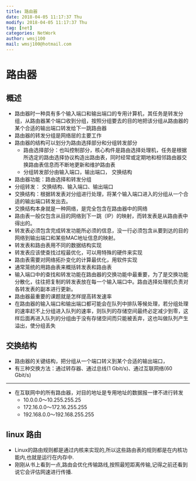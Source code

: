 ```yaml
---
title: 路由器
date: 2018-04-05 11:17:37 Thu
modify: 2018-04-05 11:17:37 Thu
tag: [net]
categories: NetWork
author: wmsj100
mail: wmsj100@hotmail.com
---
```


# 路由器

## 概述

- 路由器时一种具有多个输入端口和输出端口的专用计算机，其任务是转发分组，从路由器某个端口收到分组，按照分组要去的目的地把该分组从路由器的某个合适的输出端口转发给下一跳路由器
- 路由器的转发分组是网络层的主要工作
- 路由器的结构可以划分为路由选择部分和分组转发部分
	- 路由选择部分：也叫控制部分，核心构件是路由选择处理机，任务是根据所选定的路由选择协议构造出路由表，同时经常或定期地和相邻路由器交换路由表信息而不断地更新和维护路由表
	- 分组转发部分由输入端口，输出端口， 交换结构
- 路由器功能：路由选择和转发分组
- 分组转发： 交换结构、输入端口、输出端口
- 交换结构：根据转发表对分组进行处理，将某个输入端口进入的分组从一个合适的输出端口转发出去。
- 交换结构本身就是一种网络，是完全包含在路由器中的网络
- 路由表一般仅包含从目的网络到下一跳（IP）的映射，而转发表是从路由表中得出的。
- 转发表必须包含完成转发功能所必须的信息，没一行必须包含从要到达的目的网络到输出端口和某些MAC地址信息的映射。
- 转发表和路由表用不同的数据结构实现
- 转发表应该使查找过程最优化，可以用特殊的硬件来实现
- 路由表需要对网络拓扑变化的计算最优化，用软件实现
- 通常笼统的用路由表来概括转发表和路由表
- 输入端口中的查找和转发功能在路由器的交换功能中最重要，为了是交换功能分散化，往往把复制的转发表放在每一个输入端口中。路由选择处理机负责对各转发表的副本进行更新。
- 路由器最重要的课题就是怎样提高转发速率
- 在路由器的输入端口和输出端口都可能会在队列中排队等候处理，若分组处理的速率赶不上分组进入队列的速率，则队列的存储空间最终必定减少到零，这样后面再进入队列的分组由于没有存储空间而只能被丢弃，这也叫做队列产生溢出，使分组丢失

## 交换结构

- 路由器的关键结构，把分组从一个端口转义到某个合适的输出端口，
- 有三种交换方法：通过转存器、通过总线(1 Gbit/s)、通过互联网络(60 Gbit/s)

---
- 在互联网中的所有路由器，对目的地址是专用地址的数据报一律不进行转发
	- 10.0.0.0～10.255.255.25
	- 172.16.0.0～172.16.255.255
	- 192.168.0.0～192.168.255.255

## linux 路由

- Linux的路由规则都是通过内核来实现的,所以这些路由表的规则都是在内核功能内,也就是运行在内存中.
- 刚刚从书上看到一点,路由会优化传输路线,按照最短距离传输,记得之前还看到说它会评估网速进行传播.
